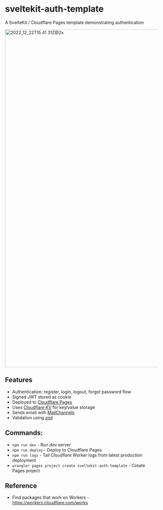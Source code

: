 # sveltekit-auth-template

A SvelteKit / Cloudflare Pages template demonstrating authentication

<img width="1110" alt="2022_12_22T15 41 31Z@2x" src="https://user-images.githubusercontent.com/759811/209170157-1727fb7f-fe86-410c-b470-0054c4e19ba2.png">

## Features

- Authentication: register, login, logout, forgot password flow
- Signed JWT stored as cookie
- Deployed to [Cloudflare Pages](https://pages.cloudflare.com/)
- Uses [Cloudflare KV](https://www.cloudflare.com/products/workers-kv/) for key/value storage
- Sends email with [MailChannels](https://blog.cloudflare.com/sending-email-from-workers-with-mailchannels/)
- Validation using [zod](https://github.com/colinhacks/zod)

## Commands:

- `npm run dev` - Run dev server
- `npm run deploy` - Deploy to Cloudflare Pages
- `npm run logs` - Tail Cloudflare Worker logs from latest production deployment
- `wrangler pages project create sveltekit-auth-template` - Create Pages project

## Reference

- Find packages that work on Workers - https://workers.cloudflare.com/works
